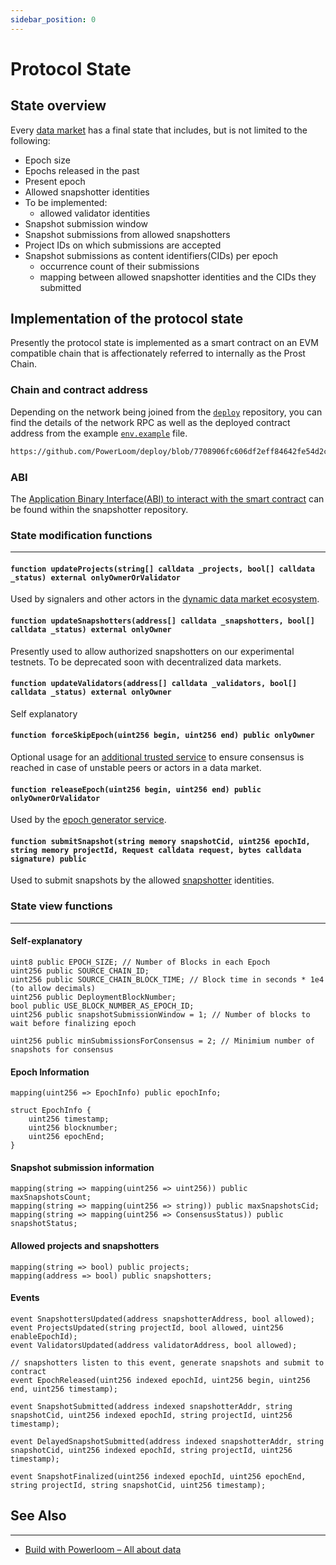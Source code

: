 ```yaml
---
sidebar_position: 0
---
```

# Protocol State

## State overview

Every [data market](/docs/Protocol/data-sources.md) has a final state that includes, but is not limited to the following:

* Epoch size 
* Epochs released in the past
* Present epoch
* Allowed snapshotter identities
* To be implemented:
  * allowed validator identities
* Snapshot submission window
* Snapshot submissions from allowed snapshotters
* Project IDs on which submissions are accepted
* Snapshot submissions as content identifiers(CIDs) per epoch
  * occurrence count of their submissions
  * mapping between allowed snapshotter identities and the CIDs they submitted

## Implementation of the protocol state

Presently the protocol state is implemented as a smart contract on an EVM compatible chain that is affectionately referred to internally as the Prost Chain.

### Chain and contract address

Depending on the network being joined from the [`deploy`](https://github.com/Powerloom/deploy/) repository, you can find the details of the network RPC as well as the deployed contract address from the example [`env.example`](https://github.com/PowerLoom/deploy/blob/eth_india/env.example) file.

```bash reference
https://github.com/PowerLoom/deploy/blob/7708906fc606df2eff84642fe54d2c47bd9137ab/env.example#L10-L14
```

### ABI

The [Application Binary Interface(ABI) to interact with the smart contract](https://github.com/PowerLoom/pooler/blob/main/snapshotter/static/abis/ProtocolContract.json) can be found within the snapshotter repository.

### State modification functions
---

#### `function updateProjects(string[] calldata _projects, bool[] calldata _status) external onlyOwnerOrValidator`

Used by signalers and other actors in the [dynamic data market ecosystem](/docs/Protocol/data-sources.md#dynamic-data-sources).

#### `function updateSnapshotters(address[] calldata _snapshotters, bool[] calldata _status) external onlyOwner`

Presently used to allow authorized snapshotters on our experimental testnets. To be deprecated soon with decentralized data markets.

#### `function updateValidators(address[] calldata _validators, bool[] calldata _status) external onlyOwner`

Self explanatory

#### `function forceSkipEpoch(uint256 begin, uint256 end) public onlyOwner`

Optional usage for an [additional trusted service](/docs/Protocol/Specifications/Epoch.md#force-consensus-service) to ensure consensus is reached in case of unstable peers or actors in a data market.

#### `function releaseEpoch(uint256 begin, uint256 end) public onlyOwnerOrValidator`

Used by the [epoch generator service](/docs/Protocol/Specifications/Epoch.md#epoch-generator).

#### `function submitSnapshot(string memory snapshotCid, uint256 epochId, string memory projectId, Request calldata request, bytes calldata signature) public`

Used to submit snapshots by the allowed [snapshotter](/docs/category/snapshotter) identities.

### State view functions
---

#### Self-explanatory

```solidity
uint8 public EPOCH_SIZE; // Number of Blocks in each Epoch
uint256 public SOURCE_CHAIN_ID;
uint256 public SOURCE_CHAIN_BLOCK_TIME; // Block time in seconds * 1e4 (to allow decimals)
uint256 public DeploymentBlockNumber;
bool public USE_BLOCK_NUMBER_AS_EPOCH_ID;
uint256 public snapshotSubmissionWindow = 1; // Number of blocks to wait before finalizing epoch

uint256 public minSubmissionsForConsensus = 2; // Minimium number of snapshots for consensus
```

#### Epoch Information

```solidity
mapping(uint256 => EpochInfo) public epochInfo;

struct EpochInfo {
    uint256 timestamp;
    uint256 blocknumber;
    uint256 epochEnd;
}
```

#### Snapshot submission information

```solidity
mapping(string => mapping(uint256 => uint256)) public maxSnapshotsCount;
mapping(string => mapping(uint256 => string)) public maxSnapshotsCid;
mapping(string => mapping(uint256 => ConsensusStatus)) public snapshotStatus;
```

#### Allowed projects and snapshotters

```solidity
mapping(string => bool) public projects;
mapping(address => bool) public snapshotters;
```

#### Events

```solidity
event SnapshottersUpdated(address snapshotterAddress, bool allowed);
event ProjectsUpdated(string projectId, bool allowed, uint256 enableEpochId);
event ValidatorsUpdated(address validatorAddress, bool allowed);

// snapshotters listen to this event, generate snapshots and submit to contract
event EpochReleased(uint256 indexed epochId, uint256 begin, uint256 end, uint256 timestamp);

event SnapshotSubmitted(address indexed snapshotterAddr, string snapshotCid, uint256 indexed epochId, string projectId, uint256 timestamp);

event DelayedSnapshotSubmitted(address indexed snapshotterAddr, string snapshotCid, uint256 indexed epochId, string projectId, uint256 timestamp);

event SnapshotFinalized(uint256 indexed epochId, uint256 epochEnd, string projectId, string snapshotCid, uint256 timestamp);
```

## See Also
---

* [Build with Powerloom – All about data](/docs/build-with-powerloom/snapshotter-node/data.md#verifying-data)
